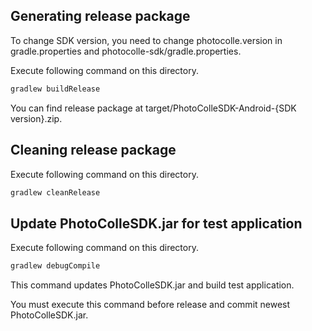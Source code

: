 ## Generating release package

To change SDK version, you need to change photocolle.version in
gradle.properties and photocolle-sdk/gradle.properties.

Execute following command on this directory.

```sh
gradlew buildRelease
```

You can find release package at target/PhotoColleSDK-Android-{SDK version}.zip.


## Cleaning release package

Execute following command on this directory.

```sh
gradlew cleanRelease
```

## Update PhotoColleSDK.jar for test application

Execute following command on this directory.

```sh
gradlew debugCompile
```

This command updates PhotoColleSDK.jar and build test application.

You must execute this command before release and commit newest
PhotoColleSDK.jar.
